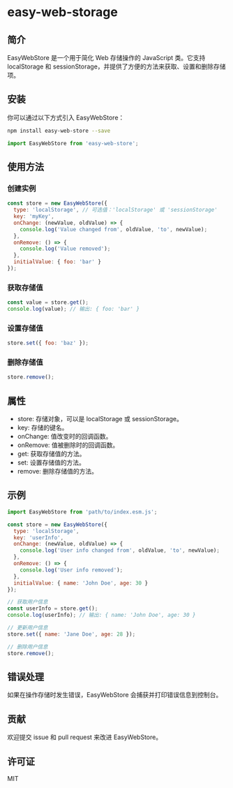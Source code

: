 # easy-web-storage

## 简介

EasyWebStore 是一个用于简化 Web 存储操作的 JavaScript 类。它支持 localStorage 和 sessionStorage，并提供了方便的方法来获取、设置和删除存储项。

## 安装

你可以通过以下方式引入 EasyWebStore：

```bash
npm install easy-web-store --save
```

```javascript
import EasyWebStore from 'easy-web-store';
```

## 使用方法

### 创建实例

```javascript
const store = new EasyWebStore({
  type: 'localStorage', // 可选值：'localStorage' 或 'sessionStorage'
  key: 'myKey',
  onChange: (newValue, oldValue) => {
    console.log('Value changed from', oldValue, 'to', newValue);
  },
  onRemove: () => {
    console.log('Value removed');
  },
  initialValue: { foo: 'bar' }
});
```

### 获取存储值

```javascript
const value = store.get();
console.log(value); // 输出: { foo: 'bar' }
```

### 设置存储值

```javascript
store.set({ foo: 'baz' });
```

### 删除存储值

```javascript
store.remove();
```

## 属性

- store: 存储对象，可以是 localStorage 或 sessionStorage。
- key: 存储的键名。
- onChange: 值改变时的回调函数。
- onRemove: 值被删除时的回调函数。
- get: 获取存储值的方法。
- set: 设置存储值的方法。
- remove: 删除存储值的方法。

## 示例

```javascript
import EasyWebStore from 'path/to/index.esm.js';

const store = new EasyWebStore({
  type: 'localStorage',
  key: 'userInfo',
  onChange: (newValue, oldValue) => {
    console.log('User info changed from', oldValue, 'to', newValue);
  },
  onRemove: () => {
    console.log('User info removed');
  },
  initialValue: { name: 'John Doe', age: 30 }
});

// 获取用户信息
const userInfo = store.get();
console.log(userInfo); // 输出: { name: 'John Doe', age: 30 }

// 更新用户信息
store.set({ name: 'Jane Doe', age: 28 });

// 删除用户信息
store.remove();
```

## 错误处理

如果在操作存储时发生错误，EasyWebStore 会捕获并打印错误信息到控制台。

## 贡献

欢迎提交 issue 和 pull request 来改进 EasyWebStore。

## 许可证

MIT
